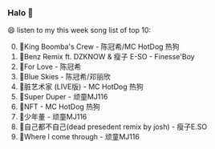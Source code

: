 

### Halo 👋

😄 listen to my this week song list of top 10:

0. 🌈King Boomba's Crew - 陈冠希/MC HotDog 热狗
1. 🌈Benz Remix ft. DZKNOW & 瘦子 E-SO - Finesse'Boy
2. 🌈For Love - 陈冠希
3. 🌈Blue Skies - 陈冠希/邓丽欣
4. 🌈脏艺术家 (LIVE版) - MC HotDog 热狗
5. 🌈Super Duper - 顽童MJ116
6. 🌈NFT - MC HotDog 热狗
7. 🌈少年董 - 顽童MJ116
8. 🌈自己都不自己(dead presedent remix by josh) - 瘦子E.SO
9. 🌈Where l come through - 顽童MJ116

